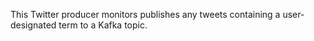 This Twitter producer monitors publishes any tweets containing a user-designated term to a Kafka topic.
